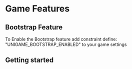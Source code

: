 # Game Features

## Bootstrap Feature

To Enable the Bootstrap feature add constraint define: "UNIGAME_BOOTSTRAP_ENABLED" to your game settings

## Getting started

